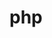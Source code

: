 <!DOCTYPE html>
<html>
<head>
    <meta charset="UTF-8" />
    <title>Teste 1</title>
<link rel="stylesheet" href= "teste.css">
</head>
<body>
    <div> <h1> php </h1></div>
</body>
</html>
